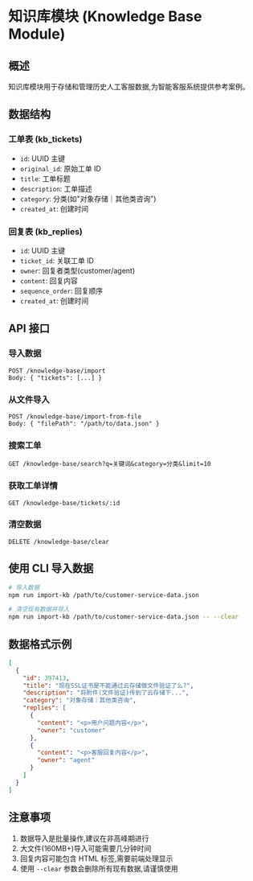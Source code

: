 # 知识库模块 (Knowledge Base Module)

## 概述

知识库模块用于存储和管理历史人工客服数据,为智能客服系统提供参考案例。

## 数据结构

### 工单表 (kb_tickets)
- `id`: UUID 主键
- `original_id`: 原始工单 ID
- `title`: 工单标题
- `description`: 工单描述
- `category`: 分类(如"对象存储｜其他类咨询")
- `created_at`: 创建时间

### 回复表 (kb_replies)
- `id`: UUID 主键
- `ticket_id`: 关联工单 ID
- `owner`: 回复者类型(customer/agent)
- `content`: 回复内容
- `sequence_order`: 回复顺序
- `created_at`: 创建时间

## API 接口

### 导入数据
```
POST /knowledge-base/import
Body: { "tickets": [...] }
```

### 从文件导入
```
POST /knowledge-base/import-from-file
Body: { "filePath": "/path/to/data.json" }
```

### 搜索工单
```
GET /knowledge-base/search?q=关键词&category=分类&limit=10
```

### 获取工单详情
```
GET /knowledge-base/tickets/:id
```

### 清空数据
```
DELETE /knowledge-base/clear
```

## 使用 CLI 导入数据

```bash
# 导入数据
npm run import-kb /path/to/customer-service-data.json

# 清空现有数据并导入
npm run import-kb /path/to/customer-service-data.json -- --clear
```

## 数据格式示例

```json
[
  {
    "id": 397413,
    "title": "现在SSL证书是不能通过云存储做文件验证了么?",
    "description": "将附件(文件验证)传到了云存储下...",
    "category": "对象存储｜其他类咨询",
    "replies": [
      {
        "content": "<p>用户问题内容</p>",
        "owner": "customer"
      },
      {
        "content": "<p>客服回复内容</p>",
        "owner": "agent"
      }
    ]
  }
]
```

## 注意事项

1. 数据导入是批量操作,建议在非高峰期进行
2. 大文件(160MB+)导入可能需要几分钟时间
3. 回复内容可能包含 HTML 标签,需要前端处理显示
4. 使用 `--clear` 参数会删除所有现有数据,请谨慎使用
